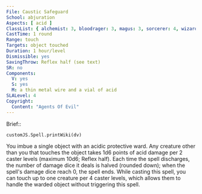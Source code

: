 ```yaml
---
File: Caustic Safeguard
School: abjuration
Aspects: [ acid ]
ClassList: { alchemist: 3, bloodrager: 3, magus: 3, sorcerer: 4, wizard: 4 }
CastTime: 1 round
Range: touch
Targets: object touched
Duration: 1 hour/level
Dismissible: yes
SavingThrow: Reflex half (see text)
SR: no
Components:
  V: yes
  S: yes
  M: a thin metal wire and a vial of acid
SLALevel: 4
Copyright:
  Content: "Agents Of Evil"
---
```

Brief:: 

```dataviewjs
customJS.Spell.printWiki(dv)
```

You imbue a single object with an acidic protective ward. Any creature other than you that touches the object takes 1d6 points of acid damage per 2 caster levels (maximum 10d6; Reflex half). Each time the spell discharges, the number of damage dice it deals is halved (rounded down); when the spell's damage dice reach 0, the spell ends. While casting this spell, you can touch up to one creature per 4 caster levels, which allows them to handle the warded object without triggering this spell.
